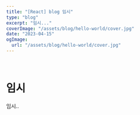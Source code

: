 ```yaml
---
title: "[React] blog 임시"
type: "blog"
excerpt: "임시..."
coverImage: "/assets/blog/hello-world/cover.jpg"
date: "2023-04-15"
ogImage:
  url: "/assets/blog/hello-world/cover.jpg"
---
```


&nbsp;

# 임시

임시..

&nbsp;

&nbsp;

&nbsp;

&nbsp;
